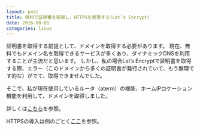 ```yaml
---
layout: post
title: 無料で証明書を取得し、HTTPSを実現する(Let’s Encrypt)
date: 2016-08-01
categories: linux
---
```



証明書を取得する前提として、ドメインを取得する必要があります。
現在、無料でもドメイン名を取得できるサービスが多くあり、ダイナミックDNSを利用することが主流だと思います。
しかし、私の場合Let’s Encryptで証明書を取得する際、エラー（このドメインから多くの証明書が発行されていて、もう無理です的な）がでて、取得できませんでした。

そこで、私が現在使用しているルータ（aterm）の機能、ホームIPロケーション機能を利用して、ドメインを取得しました。

詳しくは[こちら](http://www.aterm.jp/function/guide17/list-data/common/main/8600/m01_m72.html)を参照。


HTTPSの導入は例のごとく[ここ](https://centossrv.com/apache-certbot.shtml)を参照。
